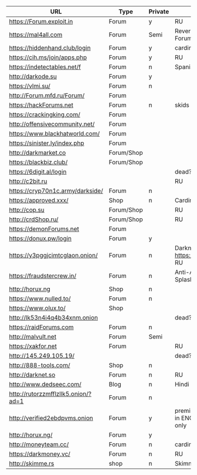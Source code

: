 URL                                 | Type       | Private | Notes                                                  
------------------------------------|------------|---------|-------------------------------------------------------
https://Forum.exploit.in            | Forum      | y       | RU                                                    
https://mal4all.com                 | Forum      | Semi    | Reversing malware Forum                               
https://hiddenhand.club/login       | Forum      | y       | carding                                               
https://cih.ms/join/apps.php        | Forum      | y       | RU                                                    
https://indetectables.net/f         | Forum      | n       | Spanish                                               
http://darkode.su                   | Forum      | y       |                                                       
https://vlmi.su/                    | Forum      | n       |                                                       
http://Forum.mfd.ru/Forum/          | Forum      |         |                                                       
https://hackForums.net              | Forum      | n       | skids                                                 
https://crackingking.com/           | Forum      |         |                                                       
http://offensivecommunity.net/      | Forum      |         |                                                       
https://www.blackhatworld.com/      | Forum      |         |                                                       
https://sinister.ly/index.php       | Forum      |         |                                                       
http://darkmarket.co                | Forum/Shop |         |                                                       
https://blackbiz.club/              | Forum/Shop |         |                                                       
https://6digit.al/login             |            |         | dead?                                                 
http://c2bit.ru                     |            |         | RU                                                      
https://cryp70n1c.army/darkside/    | Forum      | n       |                                                       
https://approved.xxx/               | Shop       | n       | Carding, accounts...                                                       
http://cop.su                       | Forum/Shop |         | RU                                                    
http://crdShop.ru/                  | Forum/Shop |         | RU                                                    
https://demonForums.net             | Forum      |         |                                                       
https://donux.pw/login              | Forum      | y       |                                                       
https://y3pggjcimtcglaon.onion/     | Forum      | n       | Darknet mirror of https://darkmoney.vc/, RU                                                      
https://fraudstercrew.in/           | Forum      | n       | Anti-Adblocker Splash                                               
http://horux.ng                     | Shop       | n       |                                                       
https://www.nulled.to/              | Forum      | n       |                                                       
https://www.olux.to/                | Shop       |         |                                                       
http://lk53n4i4q4b34xnm.onion       |            |         | dead?                                                       
https://raidForums.com              | Forum      | n       |                                                       
http://malvult.net                  | Forum      | Semi    |           
https://xakfor.net                  | Forum      |         | RU                                                      
http://145.249.105.19/              |            |         | dead?                                                      
http://888-tools.com/               | Shop       | n       |                                                       
http://darknet.so                   | Forum      | n       | RU                                                      
http://www.dedseec.com/             | Blog       | n       | Hindi                                                      
http://rutorzzmfflzllk5.onion/?ad=1 | Forum      | n       |                              
http://verified2ebdpvms.onion       | Forum      | y       | premium marketplace in ENG and RU paid only      
http://horux.ng/                    | Forum      | y       |
http://moneyteam.cc/                | Forum      | n       | carding
https://darkmoney.vc/               | Forum      | n       | RU  
http://skimme.rs                    | shop       | n       | Skimming shop
